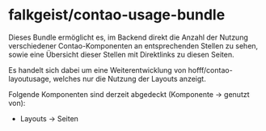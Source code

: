 falkgeist/contao-usage-bundle
========================

Dieses Bundle ermöglicht es, im Backend direkt die Anzahl der Nutzung verschiedener Contao-Komponenten an entsprechenden Stellen zu sehen, sowie eine Übersicht dieser Stellen mit Direktlinks zu diesen Seiten.

Es handelt sich dabei um eine Weiterentwicklung von hofff/contao-layoutusage, welches nur die Nutzung der Layouts anzeigt.

Folgende Komponenten sind derzeit abgedeckt (Komponente -> genutzt von):

- Layouts -> Seiten
